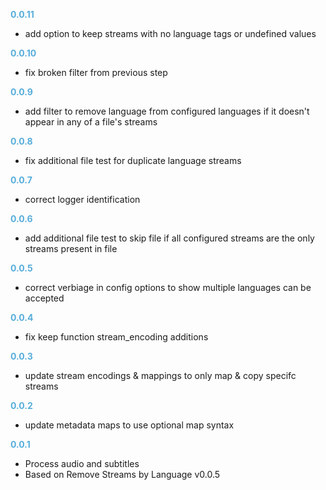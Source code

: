 
**<span style="color:#56adda">0.0.11</span>**
- add option to keep streams with no language tags or undefined values

**<span style="color:#56adda">0.0.10</span>**
- fix broken filter from previous step

**<span style="color:#56adda">0.0.9</span>**
- add filter to remove language from configured languages if it doesn't appear in any of a file's streams

**<span style="color:#56adda">0.0.8</span>**
- fix additional file test for duplicate language streams

**<span style="color:#56adda">0.0.7</span>**
- correct logger identification

**<span style="color:#56adda">0.0.6</span>**
- add additional file test to skip file if all configured streams are the only streams present in file

**<span style="color:#56adda">0.0.5</span>**
- correct verbiage in config options to show multiple languages can be accepted

**<span style="color:#56adda">0.0.4</span>**
- fix keep function stream_encoding additions

**<span style="color:#56adda">0.0.3</span>**
- update stream encodings & mappings to only map & copy specifc streams

**<span style="color:#56adda">0.0.2</span>**
- update metadata maps to use optional map syntax

**<span style="color:#56adda">0.0.1</span>**
- Process audio and subtitles
- Based on Remove Streams by Language v0.0.5
